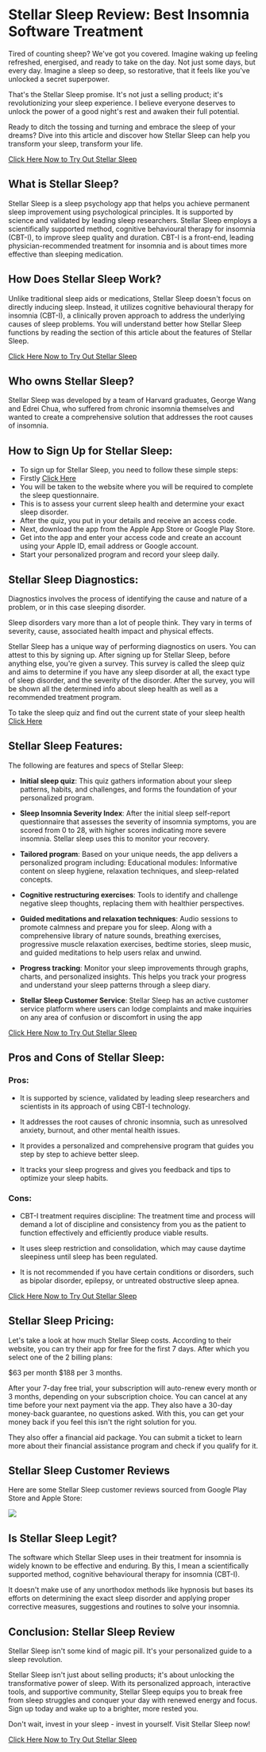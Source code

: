 # Stellar Sleep Review: Best Insomnia Software Treatment

Tired of counting sheep? We've got you covered.
Imagine waking up feeling refreshed, energised, and ready to take on the day. Not just some days, but every day. Imagine a sleep so deep, so restorative, that it feels like you've unlocked a secret superpower.

That's the Stellar Sleep promise. It's not just a selling product; it's revolutionizing your sleep experience. I believe everyone deserves to unlock the power of a good night's rest and awaken their full potential.

Ready to ditch the tossing and turning and embrace the sleep of your dreams? Dive into this article and discover how Stellar Sleep can help you transform your sleep, transform your life.

[Click Here Now to Try Out Stellar Sleep](https://rebrand.ly/stellar-sleep-review)

## What is Stellar Sleep?

Stellar Sleep is a sleep psychology app that helps you achieve permanent sleep improvement using psychological principles. It is supported by science and validated by leading sleep researchers. Stellar Sleep employs a scientifically supported method, cognitive behavioural therapy for insomnia (CBT-I), to improve sleep quality and duration. CBT-I is a front-end, leading physician-recommended treatment for insomnia and is about times more effective than sleeping medication.

## How Does Stellar Sleep Work?

Unlike traditional sleep aids or medications, Stellar Sleep doesn't focus on directly inducing sleep. Instead, it utilizes cognitive behavioural therapy for insomnia (CBT-I), a clinically proven approach to address the underlying causes of sleep problems.
You will understand better how Stellar Sleep functions by reading the section of this article about the features of Stellar Sleep.

[Click Here Now to Try Out Stellar Sleep](https://rebrand.ly/stellar-sleep-review)

## Who owns Stellar Sleep?

Stellar Sleep was developed by a team of Harvard graduates, George Wang and Edrei Chua, who suffered from chronic insomnia themselves and wanted to create a comprehensive solution that addresses the root causes of insomnia.

## How to Sign Up for Stellar Sleep:

+ To sign up for Stellar Sleep, you need to follow these simple steps:
+ Firstly [Click Here](https://rebrand.ly/stellar-sleep-review)
+ You will be taken to the website where you will be required to complete the sleep questionnaire.
+ This is to assess your current sleep health and determine your exact sleep disorder.
+ After the quiz, you put in your details and receive an access code.
+ Next, download the app from the Apple App Store or Google Play Store.   
+ Get into the app and enter your access code and create an account using your Apple ID, email address or Google account.  
+ Start your personalized program and record your sleep daily.

## Stellar Sleep Diagnostics:

Diagnostics involves the process of identifying the cause and nature of a problem, or in this case sleeping disorder.

Sleep disorders vary more than a lot of people think. They vary in terms of severity, cause, associated health impact and physical effects.

Stellar Sleep has a unique way of performing diagnostics on users. You can attest to this by signing up. After signing up for Stellar Sleep, before anything else, you're given a survey. This survey is called the sleep quiz and aims to determine if you have any sleep disorder at all, the exact type of sleep disorder, and the severity of the disorder. After the survey, you will be shown all the determined info about sleep health as well as a recommended treatment program.

To take the sleep quiz and find out the current state of your sleep health [Click Here](https://rebrand.ly/stellar-sleep-review)

## Stellar Sleep Features:

The following are features and specs of Stellar Sleep:

+ **Initial sleep quiz**: This quiz gathers information about your sleep patterns, habits, and challenges, and forms the foundation of your personalized program.

+ **Sleep Insomnia Severity Index**: After the initial sleep self-report questionnaire that assesses the severity of insomnia symptoms, you are scored from 0 to 28, with higher scores indicating more severe insomnia. Stellar sleep uses this to monitor your recovery.

+ **Tailored program**: Based on your unique needs, the app delivers a personalized program including:
Educational modules: Informative content on sleep hygiene, relaxation techniques, and sleep-related concepts.

+ **Cognitive restructuring exercises**: Tools to identify and challenge negative sleep thoughts, replacing them with healthier perspectives.

+ **Guided meditations and relaxation techniques**: Audio sessions to promote calmness and prepare you for sleep. Along with a comprehensive library of nature sounds, breathing exercises, progressive muscle relaxation exercises, bedtime stories, sleep music, and guided meditations to help users relax and unwind.

+ **Progress tracking**: Monitor your sleep improvements through graphs, charts, and personalized insights. This helps you track your progress and understand your sleep patterns through a sleep diary.

+ **Stellar Sleep Customer Service**: Stellar Sleep has an active customer service platform where users can lodge complaints and make inquiries on any area of confusion or discomfort in using the app

[Click Here Now to Try Out Stellar Sleep](https://rebrand.ly/stellar-sleep-review)

## Pros and Cons of Stellar Sleep:

### Pros:
+ It is supported by science, validated by leading sleep researchers and scientists in its approach of using CBT-I technology.

+ It addresses the root causes of chronic insomnia, such as unresolved anxiety, burnout, and other mental health issues.

+ It provides a personalized and comprehensive program that guides you step by step to achieve better sleep. 

+ It tracks your sleep progress and gives you feedback and tips to optimize your sleep habits.

### Cons:
+ CBT-I treatment requires discipline: The treatment time and process will demand a lot of discipline and consistency from you as the patient to function effectively and efficiently produce viable results.

+ It uses sleep restriction and consolidation, which may cause daytime sleepiness until sleep has been regulated.

+ It is not recommended if you have certain conditions or disorders, such as bipolar disorder, epilepsy, or untreated obstructive sleep apnea.
 
[Click Here Now to Try Out Stellar Sleep](https://rebrand.ly/stellar-sleep-review)

## Stellar Sleep Pricing:
Let's take a look at how much Stellar Sleep costs.
According to their website, you can try their app for free for the first 7 days. After which you select one of the 2 billing plans:

$63 per month
$188 per 3 months.

After your 7-day free trial, your subscription will auto-renew every month or 3 months, depending on your subscription choice. You can cancel at any time before your next payment via the app. They also have a 30-day money-back guarantee, no questions asked. With this, you can get your money back if you feel this isn't the right solution for you.

They also offer a financial aid package. You can submit a ticket to learn more about their financial assistance program and check if you qualify for it.

## Stellar Sleep Customer Reviews
Here are some Stellar Sleep customer reviews sourced from Google Play Store and Apple Store:


<span style="font-family: helvetica, arial, sans-serif;"><a href="https://rebrand.ly/stellar-sleep-github"><img class="aligncenter loaded" src="https://i.imgur.com/XSo2dvH.png" data-lazy="true" /></a></span>

## Is Stellar Sleep Legit?

The software which Stellar Sleep uses in their treatment for insomnia is widely known to be effective and enduring. By this, I mean a scientifically supported method, cognitive behavioural therapy for insomnia (CBT-I). 

It doesn't make use of any unorthodox methods like hypnosis but bases its efforts on determining the exact sleep disorder and applying proper corrective measures, suggestions and routines to solve your insomnia.

## Conclusion: Stellar Sleep Review
Stellar Sleep isn't some kind of magic pill. It's your personalized guide to a sleep revolution.

Stellar Sleep isn't just about selling products; it's about unlocking the transformative power of sleep.
With its personalized approach, interactive tools, and supportive community, Stellar Sleep equips you to break free from sleep struggles and conquer your day with renewed energy and focus.
Sign up today and wake up to a brighter, more rested you.

Don't wait, invest in your sleep - invest in yourself. Visit Stellar Sleep now!

[Click Here Now to Try Out Stellar Sleep](https://rebrand.ly/stellar-sleep-review)















